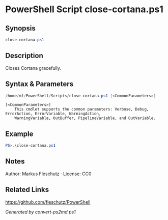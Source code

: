 # PowerShell Script close-cortana.ps1

## Synopsis
```powershell
close-cortana.ps1
```

## Description
Closes Cortana gracefully.

## Syntax & Parameters
```powershell
/home/mf/PowerShell/Scripts/close-cortana.ps1 [<CommonParameters>]
```

```
[<CommonParameters>]
    This cmdlet supports the common parameters: Verbose, Debug, ErrorAction, ErrorVariable, WarningAction, 
    WarningVariable, OutBuffer, PipelineVariable, and OutVariable.
```

## Example
```powershell
PS>.\close-cortana.ps1
```


## Notes
Author: Markus Fleschutz · License: CC0

## Related Links
https://github.com/fleschutz/PowerShell

*Generated by convert-ps2md.ps1*

